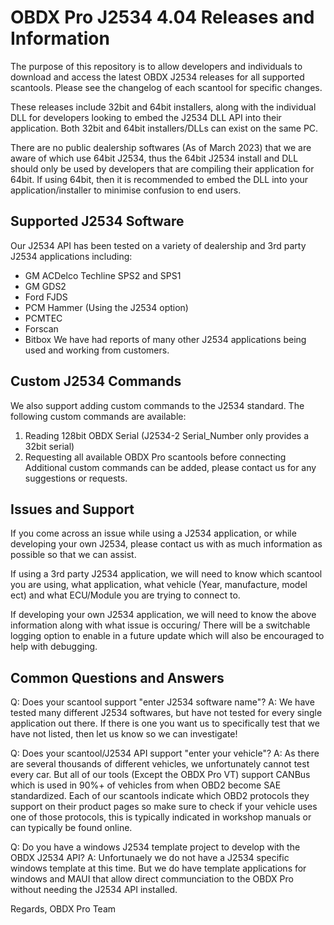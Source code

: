 # OBDX Pro J2534 4.04 Releases and Information

The purpose of this repository is to allow developers and individuals to download and access the latest OBDX J2534 releases for all supported scantools.
Please see the changelog of each scantool for specific changes.

These releases include 32bit and 64bit installers, along with the individual DLL for developers looking to embed the J2534 DLL API into their application. Both 32bit and 64bit installers/DLLs can exist on the same PC.

There are no public dealership softwares (As of March 2023) that we are aware of which use 64bit J2534, thus the 64bit J2534 install and DLL should only be used by developers that are compiling their application for 64bit. If using 64bit, then it is recommended to embed the DLL into your application/installer to minimise confusion to end users.



## Supported J2534 Software ##

Our J2534 API has been tested on a variety of dealership and 3rd party J2534 applications including:
* GM ACDelco Techline SPS2 and SPS1
* GM GDS2
* Ford FJDS
* PCM Hammer (Using the J2534 option)
* PCMTEC
* Forscan
* Bitbox
We have had reports of many other J2534 applications being used and working from customers.



## Custom J2534 Commands ##

We also support adding custom commands to the J2534 standard. The following custom commands are available:
1) Reading 128bit OBDX Serial (J2534-2 Serial_Number only provides a 32bit serial)
2) Requesting all available OBDX Pro scantools before connecting
Additional custom commands can be added, please contact us for any suggestions or requests.



## Issues and Support ##

If you come across an issue while using a J2534 application, or while developing your own J2534, please contact us with as much information as possible so that we can assist.

If using a 3rd party J2534 application, we will need to know which scantool you are using, what application, what vehicle (Year, manufacture, model ect) and what ECU/Module you are trying to connect to.

If developing your own J2534 application, we will need to know the above information along with what issue is occuring/
There will be a switchable logging option to enable in a future update which will also be encouraged to help with debugging.


## Common Questions and Answers ##

Q: Does your scantool support "enter J2534 software name"?
A: We have tested many different J2534 softwares, but have not tested for every single application out there. If there is one you want us to specifically test that we have not listed, then let us know so we can investigate!

Q: Does your scantool/J2534 API support "enter your vehicle"?
A: As there are several thousands of different vehicles, we unfortunately cannot test every car. But all of our tools (Except the OBDX Pro VT) support CANBus which is used in 90%+ of vehicles from when OBD2 become SAE standardized. Each of our scantools indicate which OBD2 protocols they support on their product pages so make sure to check if your vehicle uses one of those protocols, this is typically indicated in workshop manuals or can typically be found online.

Q: Do you have a windows J2534 template project to develop with the OBDX J2534 API?
A: Unfortunaely we do not have a J2534 specific windows template at this time. But we do have template applications for windows and MAUI that allow direct communciation to the OBDX Pro without needing the J2534 API installed.



Regards,
OBDX Pro Team
